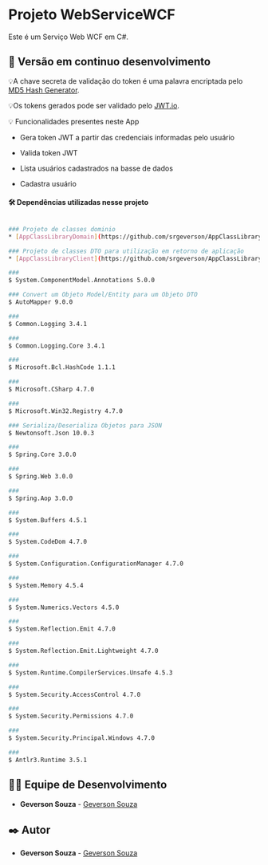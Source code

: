 # Projeto WebServiceWCF
Este é um Serviço Web WCF em C#.

## 📌 Versão em continuo desenvolvimento


💡A chave secreta de validação do token é uma palavra encriptada pelo [MD5 Hash Generator](https://www.md5hashgenerator.com/).

💡Os tokens gerados pode ser validado pelo [JWT.io](https://jwt.io/).

💡 Funcionalidades presentes neste App

* Gera token JWT a partir das credenciais informadas pelo usuário

* Valida token JWT

* Lista usuários cadastrados na basse de dados

* Cadastra usuário

#### 🛠️ Dependências utilizadas nesse projeto

```bash

### Projeto de classes dominio
* [AppClassLibraryDomain](https://github.com/srgeverson/AppClassLibraryDomain)

### Projeto de classes DTO para utilização em retorno de aplicação
* [AppClassLibraryClient](https://github.com/srgeverson/AppClassLibraryClient)

### 
$ System.ComponentModel.Annotations 5.0.0

### Convert um Objeto Model/Entity para um Objeto DTO
$ AutoMapper 9.0.0

### 
$ Common.Logging 3.4.1

### 
$ Common.Logging.Core 3.4.1

### 
$ Microsoft.Bcl.HashCode 1.1.1

### 
$ Microsoft.CSharp 4.7.0

### 
$ Microsoft.Win32.Registry 4.7.0

### Serializa/Deserializa Objetos para JSON
$ Newtonsoft.Json 10.0.3

### 
$ Spring.Core 3.0.0

### 
$ Spring.Web 3.0.0

### 
$ Spring.Aop 3.0.0

### 
$ System.Buffers 4.5.1

### 
$ System.CodeDom 4.7.0

### 
$ System.Configuration.ConfigurationManager 4.7.0

### 
$ System.Memory 4.5.4

### 
$ System.Numerics.Vectors 4.5.0

### 
$ System.Reflection.Emit 4.7.0

### 
$ System.Reflection.Emit.Lightweight 4.7.0

### 
$ System.Runtime.CompilerServices.Unsafe 4.5.3

### 
$ System.Security.AccessControl 4.7.0

### 
$ System.Security.Permissions 4.7.0

### 
$ System.Security.Principal.Windows 4.7.0

### 
$ Antlr3.Runtime 3.5.1

```

## 👨‍💻 Equipe de Desenvolvimento

* **Geverson Souza** - [Geverson Souza](https://www.linkedin.com/in/srgeverson/)

## ✒️ Autor

* **Geverson Souza** - [Geverson Souza](https://www.linkedin.com/in/srgeverson/)